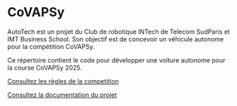 # CoVAPSy

AutoTech est un projet du Club de robotique INTech de Telecom SudParis et IMT Business School. Son objectif est de concevoir un véhicule autonome pour la compétition CoVAPSy.

Ce répertoire contient le code pour développer une voiture autonome pour la course CoVAPSy 2025.

[Consultez les règles de la competition](https://ajuton-ens.github.io/CourseVoituresAutonomesSaclay/)

[Consultez la documentation du projet](https://club-intech.github.io/CoVAPSy/Lidar/)